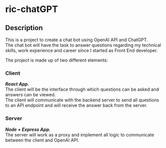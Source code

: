 # ric-chatGPT

## Description
This is a project to create a chat bot using OpenAI API and ChatGPT.  
The chat bot will have the task to answer questions regarding my technical skills, work experience and career since I started as Front End developer.  

The project is made up of two different elements:  

### Client
***React App.***  
The client will be the interface through which questions can be asked and answers can be viewed.  
The client will communicate with the backend server to send all questions to an API endpoint and will receive the answer back from the server.  

### Server
***Node + Express App.***  
The server will work as a proxy and implement all logic to communicate between the client and OpenAI API.